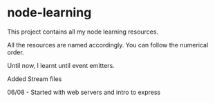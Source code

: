 # node-learning

This project contains all my node learning resources.

All the resources are named accordingly. You can follow the numerical order.

Until now, I learnt until event emitters.

Added Stream files

06/08 - Started with web servers and intro to express
